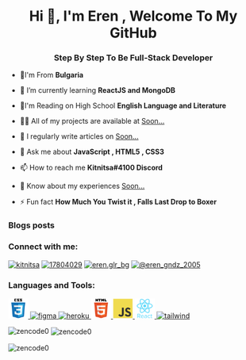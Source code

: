 <h1 align="center">Hi 👋, I'm Eren , Welcome To My GitHub</h1>
<h3 align="center">Step By Step To Be Full-Stack Developer</h3>

- 🎌I'm From **Bulgaria**

- 🌱 I’m currently learning **ReactJS and MongoDB**

- 📕I'm Reading on High School **English Language and Literature**

- 👨‍💻 All of my projects are available at [Soon...](Soon...)

- 📝 I regularly write articles on [Soon...](Soon...)

- 💬 Ask me about **JavaScript , HTML5 , CSS3**

- 📫 How to reach me **Kitnitsa#4100 Discord**

- 📄 Know about my experiences [Soon...](Soon...)

- ⚡ Fun fact **How Much You Twist it , Falls Last Drop to Boxer**

### Blogs posts
<!-- BLOG-POST-LIST:START -->
<!-- BLOG-POST-LIST:END -->

<h3 align="left">Connect with me:</h3>
<p align="left">
<a href="https://dev.to/kitnitsa" target="blank"><img align="center" src="https://raw.githubusercontent.com/rahuldkjain/github-profile-readme-generator/master/src/images/icons/Social/devto.svg" alt="kitnitsa" height="30" width="40" /></a>
<a href="https://stackoverflow.com/users/17804029" target="blank"><img align="center" src="https://raw.githubusercontent.com/rahuldkjain/github-profile-readme-generator/master/src/images/icons/Social/stack-overflow.svg" alt="17804029" height="30" width="40" /></a>
<a href="https://instagram.com/eren.glr_bg" target="blank"><img align="center" src="https://raw.githubusercontent.com/rahuldkjain/github-profile-readme-generator/master/src/images/icons/Social/instagram.svg" alt="eren.glr_bg" height="30" width="40" /></a>
<a href="https://www.hackerrank.com/@eren_gndz_2005" target="blank"><img align="center" src="https://raw.githubusercontent.com/rahuldkjain/github-profile-readme-generator/master/src/images/icons/Social/hackerrank.svg" alt="@eren_gndz_2005" height="30" width="40" /></a>
</p>

<h3 align="left">Languages and Tools:</h3>
<p align="left"> <a href="https://www.w3schools.com/css/" target="_blank" rel="noreferrer"> <img src="https://raw.githubusercontent.com/devicons/devicon/master/icons/css3/css3-original-wordmark.svg" alt="css3" width="40" height="40"/> </a> <a href="https://www.figma.com/" target="_blank" rel="noreferrer"> <img src="https://www.vectorlogo.zone/logos/figma/figma-icon.svg" alt="figma" width="40" height="40"/> </a> <a href="https://heroku.com" target="_blank" rel="noreferrer"> <img src="https://www.vectorlogo.zone/logos/heroku/heroku-icon.svg" alt="heroku" width="40" height="40"/> </a> <a href="https://www.w3.org/html/" target="_blank" rel="noreferrer"> <img src="https://raw.githubusercontent.com/devicons/devicon/master/icons/html5/html5-original-wordmark.svg" alt="html5" width="40" height="40"/> </a> <a href="https://developer.mozilla.org/en-US/docs/Web/JavaScript" target="_blank" rel="noreferrer"> <img src="https://raw.githubusercontent.com/devicons/devicon/master/icons/javascript/javascript-original.svg" alt="javascript" width="40" height="40"/> </a> <a href="https://reactjs.org/" target="_blank" rel="noreferrer"> <img src="https://raw.githubusercontent.com/devicons/devicon/master/icons/react/react-original-wordmark.svg" alt="react" width="40" height="40"/> </a> <a href="https://tailwindcss.com/" target="_blank" rel="noreferrer"> <img src="https://www.vectorlogo.zone/logos/tailwindcss/tailwindcss-icon.svg" alt="tailwind" width="40" height="40"/> </a> </p>

<p><img align="left" src="https://github-readme-stats.vercel.app/api/top-langs?username=zencode0&show_icons=true&locale=en&layout=compact" alt="zencode0" /></p>

<p>&nbsp;<img align="center" src="https://github-readme-stats.vercel.app/api?username=zencode0&show_icons=true&locale=en" alt="zencode0" /></p>

<p><img align="center" src="https://github-readme-streak-stats.herokuapp.com/?user=zencode0&" alt="zencode0" /></p>
